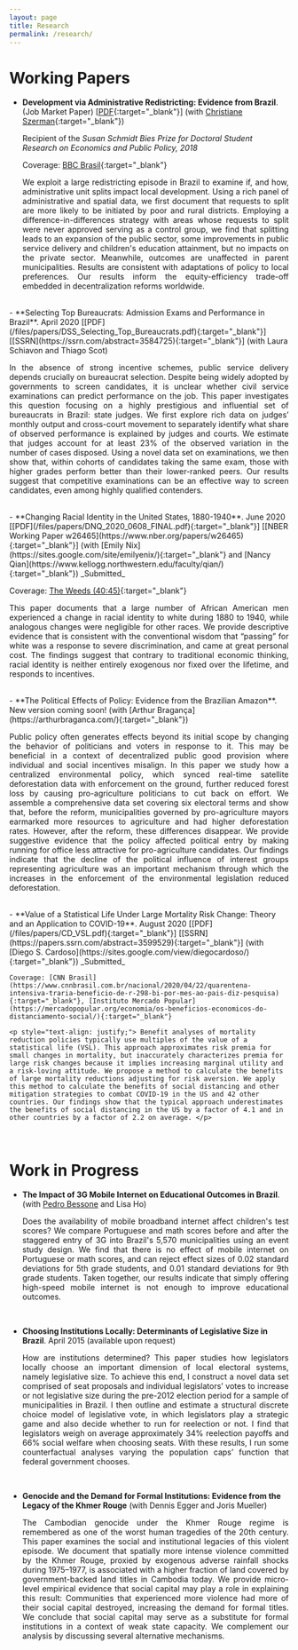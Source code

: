 ```yaml
---
layout: page
title: Research
permalink: /research/
---
```


# Working Papers

- **Development via Administrative Redistricting: Evidence from Brazil**. (Job Market Paper) [[PDF](/files/papers/Dahis_JMP.pdf){:target="_blank"}] (with [Christiane Szerman](https://scholar.princeton.edu/cszerman/bio){:target="_blank"})

    Recipient of the _Susan Schmidt Bies Prize for Doctoral Student Research on Economics and Public Policy, 2018_
    
    Coverage: [BBC Brasil](https://www.bbc.com/portuguese/brasil-50402258){:target="_blank"}

   <p style="text-align: justify;"> We exploit a large redistricting episode in Brazil to examine if, and how, administrative unit splits impact local development. Using a rich panel of administrative and spatial data, we first document that requests to split are more likely to be initiated by poor and rural districts. Employing a difference-in-differences strategy with areas whose requests to split were never approved serving as a control group, we find that splitting leads to an expansion of the public sector, some improvements in public service delivery and children's education attainment, but no impacts on the private sector. Meanwhile, outcomes are unaffected in parent municipalities. Results are consistent with adaptations of policy to local preferences. Our results inform the equity-efficiency trade-off embedded in decentralization reforms worldwide. </p>

<br>
- **Selecting Top Bureaucrats: Admission Exams and Performance in Brazil**. April 2020 [[PDF](/files/papers/DSS_Selecting_Top_Bureaucrats.pdf){:target="_blank"}] [[SSRN](https://ssrn.com/abstract=3584725){:target="_blank"}] (with Laura Schiavon and Thiago Scot)

   <p style="text-align: justify;"> In the absence of strong incentive schemes, public service delivery depends crucially on bureaucrat selection. Despite being widely adopted by governments to screen candidates, it is unclear whether civil service examinations can predict performance on the job. This paper investigates this question focusing on a highly prestigious and influential set of bureaucrats in Brazil: state judges. We first explore rich data on judges’ monthly output and cross-court movement to separately identify what share of observed performance is explained by judges and courts. We estimate that judges account for at least 23% of the observed variation in the number of cases disposed. Using a novel data set on examinations, we then show that, within cohorts of candidates taking the same exam, those with higher grades perform better than their lower-ranked peers. Our results suggest that competitive examinations can be an effective way to screen candidates, even among highly qualified contenders. </p>

<br>
- **Changing Racial Identity in the United States, 1880-1940**. June 2020 [[PDF](/files/papers/DNQ_2020_0608_FINAL.pdf){:target="_blank"}] [[NBER Working Paper w26465](https://www.nber.org/papers/w26465){:target="_blank"}] (with [Emily Nix](https://sites.google.com/site/emilyenix/){:target="_blank"} and [Nancy Qian](https://www.kellogg.northwestern.edu/faculty/qian/){:target="_blank"}) _Submitted_
   
   Coverage: [The Weeds (40:45)](https://open.spotify.com/episode/0QluGZdvuc5lFtt2ygnEtC?si=gSSl7uggTbqXu-LU3YvRSQ){:target="_blank"}
   
   <p style="text-align: justify;"> This paper documents that a large number of African American men experienced a change in racial identity to white during 1880 to 1940, while analogous changes were negligible for other races. We provide descriptive evidence that is consistent with the conventional wisdom that “passing” for white was a response to severe discrimination, and came at great personal cost. The findings suggest that contrary to traditional economic thinking, racial identity is neither entirely exogenous nor fixed over the lifetime, and responds to incentives. </p>

<br>
- **The Political Effects of Policy: Evidence from the Brazilian Amazon**. New version coming soon! (with [Arthur Bragança](https://arthurbraganca.com/){:target="_blank"})

   <p style="text-align: justify;"> Public policy often generates effects beyond its initial scope by changing the behavior of politicians and voters in response to it. This may be beneficial in a context of decentralized public good provision where individual and social incentives misalign. In this paper we study how a centralized environmental policy, which synced real-time satellite deforestation data with enforcement on the ground, further reduced forest loss by causing pro-agriculture politicians to cut back on effort. We assemble a comprehensive data set covering six electoral terms and show that, before the reform, municipalities governed by pro-agriculture mayors earmarked more resources to agriculture and had higher deforestation rates. However, after the reform, these differences disappear. We provide suggestive evidence that the policy affected political entry by making running for office less attractive for pro-agriculture candidates. Our findings indicate that the decline of the political influence of interest groups representing agriculture was an important mechanism through which the increases in the enforcement of the environmental legislation reduced deforestation. </p>

<br>
- **Value of a Statistical Life Under Large Mortality Risk Change: Theory and an Application to COVID-19**. August 2020 [[PDF](/files/papers/CD_VSL.pdf){:target="_blank"}] [[SSRN](https://papers.ssrn.com/abstract=3599529){:target="_blank"}] (with [Diego S. Cardoso](https://sites.google.com/view/diegocardoso/){:target="_blank"}) _Submitted_
    
    Coverage: [CNN Brasil](https://www.cnnbrasil.com.br/nacional/2020/04/22/quarentena-intensiva-traria-beneficio-de-r-298-bi-por-mes-ao-pais-diz-pesquisa){:target="_blank"}, [Instituto Mercado Popular](https://mercadopopular.org/economia/os-beneficios-economicos-do-distanciamento-social/){:target="_blank"}
    
    <p style="text-align: justify;"> Benefit analyses of mortality reduction policies typically use multiples of the value of a statistical life (VSL). This approach approximates risk premia for small changes in mortality, but inaccurately characterizes premia for large risk changes because it implies increasing marginal utility and a risk-loving attitude. We propose a method to calculate the benefits of large mortality reductions adjusting for risk aversion. We apply this method to calculate the benefits of social distancing and other mitigation strategies to combat COVID-19 in the US and 42 other countries. Our findings show that the typical approach underestimates the benefits of social distancing in the US by a factor of 4.1 and in other countries by a factor of 2.2 on average. </p>

<br>

# Work in Progress

- **The Impact of 3G Mobile Internet on Educational Outcomes in Brazil**. (with [Pedro Bessone](http://economics.mit.edu/grad/bessone.tepedino) and Lisa Ho)

   <p style="text-align: justify;"> Does the availability of mobile broadband internet affect children's test scores? We compare Portuguese and math scores before and after the staggered entry of 3G into Brazil's 5,570 municipalities using an event study design. We find that there is no effect of mobile internet on Portuguese or math scores, and can reject effect sizes of 0.02 standard deviations for 5th grade students, and 0.01 standard deviations for 9th grade students. Taken together, our results indicate that simply offering high-speed mobile internet is not enough to improve educational outcomes. </p>

<br>

- **Choosing Institutions Locally: Determinants of Legislative Size in Brazil**. April 2015 (available upon request)

   <p style="text-align: justify;"> How are institutions determined? This paper studies how legislators locally choose an important dimension of local electoral systems, namely legislative size. To achieve this end, I construct a novel data set comprised of seat proposals and individual legislators’ votes to increase or not legislative size during the pre-2012 election period for a sample of municipalities in Brazil. I then outline and estimate a structural discrete choice model of legislative vote, in which legislators play a strategic game and also decide whether to run for reelection or not. I find that legislators weigh on average approximately 34% reelection payoffs and 66% social welfare when choosing seats. With these results, I run some counterfactual analyses varying the population caps’ function that federal government chooses. </p>

<br>

- **Genocide and the Demand for Formal Institutions: Evidence from the Legacy of the Khmer Rouge** (with Dennis Egger and Joris Mueller)

   <p style="text-align: justify;"> The Cambodian genocide under the Khmer Rouge regime is remembered as one of the worst human tragedies of the 20th century. This paper examines the social and institutional legacies of this violent episode. We document that spatially more intense violence committed by the Khmer Rouge, proxied by exogenous adverse rainfall shocks during 1975–1977, is associated with a higher fraction of land covered by government-backed land titles in Cambodia today. We provide micro-level empirical evidence that social capital may play a role in explaining this result: Communities that experienced more violence had more of their social capital destroyed, increasing the demand for formal titles. We conclude that social capital may serve as a substitute for formal institutions in a context of weak state capacity. We complement our analysis by discussing several alternative mechanisms. </p>



